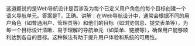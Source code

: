这道题说的是Web导航设计是否涉及为每个已定义用户角色的每个目标创建一个语义导航单元。答案是T，正确。讲解：在Web导航设计中，通常会根据不同的用户角色（如普通用户、管理员等）和他们的目标（如浏览信息、提交表单等），为每一个目标设计清晰、易于理解的导航单元（如菜单、链接等），确保用户能够顺利达到各自的目标。这种做法有助于提升用户体验和系统的可用性。